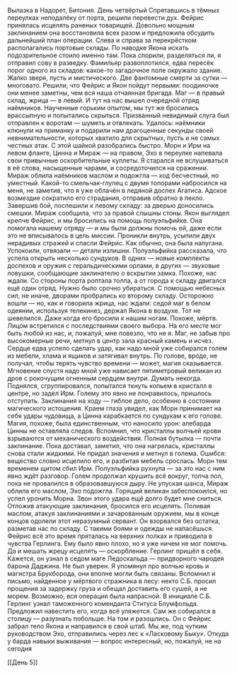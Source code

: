 Вылазка в Надорет, Битония. День четвёртый
Спрятавшись в тёмных переулках неподалёку от порта, решили перевести дух. Фейрис принялась исцелять раненых товарищей. Довольно мощным заклинанием она восстановила всех разом и предложила обсудить дальнейший план операции. Слева и справа за перекрёстком располагались портовые склады. По наводке Якона искать подозрительное стоило именно там. Пока спорили, разделяться ли, я отправил сову в разведку. Фамильяр развоплотился, едва пересёк порог одного из складов: какое-то загадочное поле окружало здание. Жалко зверя, пусть и мистического. Две фантомные смерти за сутки — многовато. Решили, что Фейрис и Якон пойдут первыми: поодиночке они менее заметны, чем вся наша отчаянная бригада. Маг — в правый склад, жрица — в левый. И тут на нас вышел очередной отряд наёмников. Наученные горьким опытом, мы тут же бросились врассыпную и попытались скрыться. Призванный невидимый слуга был отправлен к воротам — шуметь и отвлекать. Удалось: наёмники клюнули на приманку и подарили нам драгоценные секунды своей невнимательности, которых хватило для скрытных, пусть и не самых честных атак. С этой шайкой разобрались быстро. Морн и Ирм на левом фланге, Цинна и Мираж — на правом, Эхо в переулке напевала свои привычные оскорбительные куплеты. Я старался не вслушиваться в её слова, насыщенные чарами, и сосредоточился на сражении. Мираж облила наёмников маслом и подожгла — ход бесчестный, но уместный. Какой-то смельчак-глупец с двумя топорами набросился на меня, не заметив, что я уже облачён в ледяной доспех Агатиса. Адское возмездие сократило его страдания, отправив обратно в пекло. Завершив бой, поспешили к левому складу: за дверью доносились смешки. Мираж сообщила, что за правой слышны стоны. Якон выглядел крепче Фейрис, и мы бросились на помощь полуэльфийке. Она помогала нашему отряду — и мы были должны помочь ей, даже если это не вписывалось в цель миссии. Проникли внутрь, усыпили двух нерадивых стражей и спасли Фейрис. Как обычно, она была напугана. Успокоили, отвязали — детали излишни.
Полуэльфийка рассказала, что успела открыть несколько сундуков. В одних — новые комплекты доспехов и оружия с геральдическими орлами, в других — звуковые ловушки, сообщающие заклинателю о вскрытии замка. Похоже, нас ждали. Со стороны порта роптала толпа, а от города к складу двигался ещё один отряд. Нужно было срочно убираться. С помощью небесных сил, не иначе, дворами пробрались ко второму складу. Осторожно вошли — но, как и говорила жрица, нас ждали: седой маг в белом одеянии, используя телекинез, держал Якона в воздухе. Тот не шевелился. Даже когда его бросили к нашим ногам. Похоже, мёртв. Лицом встретился с последствиями своего выбора. На его месте мог быть любой из нас, и, пожалуй, мне повезло, что не я. Маг, не забыв про высокомерные речи, метнул в центр зала красный камень и исчез. Сердце едва успело сделать удар, как надо мной уже собирался голем из мебели, хлама и ящиков и затягивал внутрь. По голове, вроде, не получал, чтобы терять чувство времени — может, магия сказывается. Мгновение спустя надо мной уже нависает пятиметровый великан из дров с рокочущим огненным сердцем внутри. Думать некогда. Поднялся, сгруппировался, попытался ткнуть копьем в кристалл в центре, но задел Ирм. Голему это явно не понравилось, пришлось отступать. Заклинания на ходу — гиблое дело, особенно в состоянии магического истощения. Краем глаза увидел, как Морн принимает на себя удары чудовища, а Цинна карабкается по сундукам к его голове. Магия, похоже, была единственным, что наносило урон: алебарда Цинны не оставляла следов. Вспомнил, что кристаллы волчьей крови взрываются от механического воздействия. Полная бутылка — почти заклинание. Пока доставал, заметил, что она нагрелась, кристаллы снова стали жидкими. Не придал значения и метнул в голема. Ошибся: вещество словно исцелило его, и разбитая мебель срослась. Морн тем временем щитом сбил Ирм. Полуэльфийка рухнула — за это нас с ним явно ждёт разговор. Голем продолжал крушить всё вокруг, топча пол, пока не провалился в образовавшуюся дыру. Не упуская шанса, Мираж облила его маслом, Эхо подожгла. Горящий великан забеспокоился, но успел уронить Морна. Звон этого удара ещё долго будет мне сниться. Отложив атакующие заклинания, бросился его исцелять. Поливая маслом, атакуя заклинаниями и зачарованным оружием, мы в конце концов одолели этот неразумный сервант. Он взорвался без остатка, разметав нас по складу. С такими боями и одежды не напасёшься. Фейрис всё это время пряталась на верхних полках и приводила в чувства Герлинга. Ему было явно плохо, но я уже ничем не мог помочь. Да и мешать жрецу исцелять — оскорбление.
Герлинг пришёл в себя. Кажется, он узнал в седом маге Ледоскальда — придворного чародея барона Даджина. Не был уверен. Я упомянул про волчью кровь и магистра Брукборода, они вполне могли быть связаны. Вспомнил и письмо, найденное у мёртвого стражника в лесу: некто С.Б. просил прощения за задержку груза и обещал доставить его сушей, а не морем. Возможно, вся операция была напрасной. В инициале С.Б. Герлинг узнал таможенного коменданта Ституса Блумфольда. Предложил навестить его, когда всё уляжется. Сам же собирался в столицу — разузнать побольше. На том и разошлись. Он с Фейрис забрал тело Якона и направился в свой штаб. Мы же, под чутким руководством Эхо, отправились через лес к «Ласковому Быку». Откуда у барда навыки выживания — вопрос интересный, но, пожалуй, не на сегодня

[[День 5]]